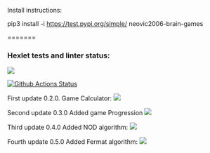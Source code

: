 Install instructions: 

pip3 install -i https://test.pypi.org/simple/ neovic2006-brain-games 

=======
### Hexlet tests and linter status:
<a href="https://codeclimate.com/github/NeoVic2006/python-project-lvl1/maintainability"><img src="https://api.codeclimate.com/v1/badges/a99a88d28ad37a79dbf6/maintainability" /></a>

[![Github Actions Status](https://github.com/NeoVic2006/python-project-lvl1/workflows/CI/badge.svg)](https://github.com/NeoVic2006/python-project-lvl1/actions)

First update 0.2.0. Game Calculator:
<a href="https://asciinema.org/a/PC0cFNvfiJ0ITBHYiyaFHGzyu" target="_blank"><img src="https://asciinema.org/a/PC0cFNvfiJ0ITBHYiyaFHGzyu.svg" /></a>

Second update 0.3.0 Added game Progression
<a href="https://asciinema.org/a/39kEBAxYyccFK52BzZkQFAf01" target="_blank"><img src="https://asciinema.org/a/PC0cFNvfiJ0ITBHYiyaFHGzyu.svg" /></a>

Third update 0.4.0 Added NOD algorithm:
<a href="https://asciinema.org/a/wnVusGfLuBubm8jJyQ3i1qIfe" target="_blank"><img src="https://asciinema.org/a/PC0cFNvfiJ0ITBHYiyaFHGzyu.svg" /></a>

Fourth update 0.5.0 Added Fermat algorithm:
<a href="https://asciinema.org/a/wrbnYyLgfXSPOvw2006qGRGbP" target="_blank"><img src="https://asciinema.org/a/PC0cFNvfiJ0ITBHYiyaFHGzyu.svg" /></a>




